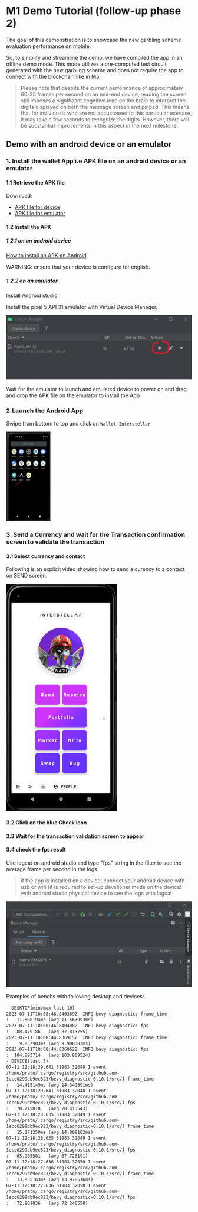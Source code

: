 # M1 Demo Tutorial (follow-up phase 2)

The goal of this demonstration is to showcase the new garbling scheme evaluation performance on mobile.

So, to simplify and streamline the demo, we have compiled the app in an offline demo mode. This mode utilizes a pre-computed test circuit generated with the new garbling scheme and does not require the app to connect with the blockchain like in M5.



> Please note that despite the current performance of approximately 60-35 frames per second on an mid-end device, reading the screen still imposes a significant cognitive load on the brain to interpret the digits displayed on both the message screen and pinpad. This means that for individuals who are not accustomed to this particular exercise, it may take a few seconds to recognize the digits. However, there will be substantial improvements in this aspect in the next milestone.



## Demo with an android device or an emulator


### 1. Install the wallet App i.e APK file on an android device or an emulator


#### 1.1 Retrieve the APK file
Download: 
- [APK file for device](https://github.com/Interstellar-Network/wallet-app/releases/tag/w3f-phase2-milestone1)
- [APK file for emulator](https://github.com/Interstellar-Network/wallet-app/releases/tag/w3f-phase2-milestone1)

> 

#### 1.2 Install the APK
##### 1.2.1 on an android device

[How to install an APK on Android](https://www.lifewire.com/install-apk-on-android-4177185)

 WARNING: ensure that your device is configure for english.


##### 1.2.2 on an emulator

[Install Android studio](https://developer.android.com/studio/)

Install the pixel 5 API 31 emulator with Virtual Device Manager.


![Launch pixel 5 API 31 emulator](./fig/Android_device_manager.png)

Wait for the emulator to launch and emulated device to power on and drag and drop the APK file on the emulator to install the App.



### 2.Launch the Android App
Swipe from bottom to top and click on `Wallet Interstellar`


<img src="./fig/SelectAndroidApp.png" alt="wallet menu"  width="120"/>


### 3. Send a Currency and wait for the Transaction confirmation screen to validate the transaction


#### 3.1 Select currency and contact
Following is an explicit video showing how to send a curency to a contact on SEND screen.

<img src="./fig/Send_Currency_Demo.gif" alt="wallet menu"  width="300"/>

#### 3.2 Click on the blue Check icon

#### 3.3 Wait for the transaction validation screen to appear

#### 3.4 check the fps result
Use logcat on android studio and type "fps" string in the filter to see the average frame per second in the logs.

> if the app is installed on a device, connect your android device with usb or wifi (it is required to set-up develloper mode on the device) with android studio physical device to see the logs with logcat.

![Physical device connected](./fig/Android_device_connected.png)



Examples of benchs with following desktop and devices:




```loop_times : [31, 7, 7, 5, 5, 5, 5, 5, 7, 5, 5, 8, 5, 5, 6, 5, 8, 7, 5, 6, 8, 6, 6, 5, 6, 5, 6, 7, 6, 6, 5, 5, 6, 6, 5, 6, 5, 5, 4, 7, 4, 5, 7, 5, 7, 6, 5, 7, 5, 8]
- DESKTOP(min/max last 10)
2023-07-11T10:08:46.840369Z  INFO bevy diagnostic: frame_time                      :   11.508194ms (avg 11.563993ms)
2023-07-11T10:08:46.840408Z  INFO bevy diagnostic: fps                             :   88.479186   (avg 87.813755)
2023-07-11T10:08:44.836915Z  INFO bevy diagnostic: frame_time                      :    9.832903ms (avg 9.908383ms)
2023-07-11T10:08:44.836962Z  INFO bevy diagnostic: fps                             :  104.893714   (avg 103.809524)
- DEVICE(last 3)
07-11 12:18:29.641 31983 32048 I event /home/pratn/.cargo/registry/src/github.com-1ecc6299db9ec823/bevy_diagnostic-0.10.1/src/l frame_time                      :   14.415149ms (avg 14.349391ms)
07-11 12:18:29.641 31983 32048 I event /home/pratn/.cargo/registry/src/github.com-1ecc6299db9ec823/bevy_diagnostic-0.10.1/src/l fps                             :   70.215818   (avg 70.413543)
07-11 12:18:28.635 31983 32049 I event /home/pratn/.cargo/registry/src/github.com-1ecc6299db9ec823/bevy_diagnostic-0.10.1/src/l frame_time                      :   15.271250ms (avg 14.889102ms)
07-11 12:18:28.635 31983 32049 I event /home/pratn/.cargo/registry/src/github.com-1ecc6299db9ec823/bevy_diagnostic-0.10.1/src/l fps                             :   65.985581   (avg 67.726191)
07-11 12:18:27.636 31983 32050 I event /home/pratn/.cargo/registry/src/github.com-1ecc6299db9ec823/bevy_diagnostic-0.10.1/src/l frame_time                      :   13.855163ms (avg 13.978516ms)
07-11 12:18:27.636 31983 32050 I event /home/pratn/.cargo/registry/src/github.com-1ecc6299db9ec823/bevy_diagnostic-0.10.1/src/l fps                             :   72.801836   (avg 72.240550)
```